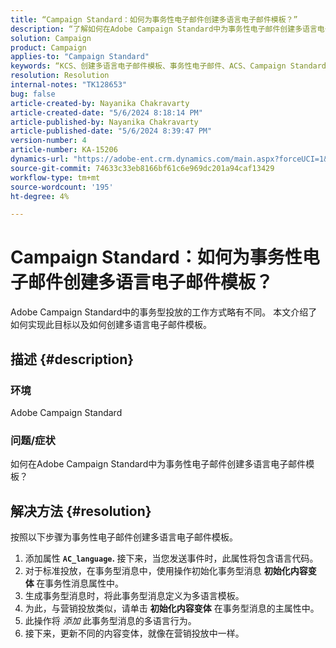```yaml
---
title: “Campaign Standard：如何为事务性电子邮件创建多语言电子邮件模板？”
description: “了解如何在Adobe Campaign Standard中为事务性电子邮件创建多语言电子邮件模板。”
solution: Campaign
product: Campaign
applies-to: "Campaign Standard"
keywords: “KCS、创建多语言电子邮件模板、事务性电子邮件、ACS、Campaign Standard”
resolution: Resolution
internal-notes: "TK128653"
bug: false
article-created-by: Nayanika Chakravarty
article-created-date: "5/6/2024 8:18:14 PM"
article-published-by: Nayanika Chakravarty
article-published-date: "5/6/2024 8:39:47 PM"
version-number: 4
article-number: KA-15206
dynamics-url: "https://adobe-ent.crm.dynamics.com/main.aspx?forceUCI=1&pagetype=entityrecord&etn=knowledgearticle&id=0eca0ebf-e50b-ef11-9f8a-6045bd0065b6"
source-git-commit: 74633c33eb8166bf61c6e969dc201a94caf13429
workflow-type: tm+mt
source-wordcount: '195'
ht-degree: 4%

---
```


# Campaign Standard：如何为事务性电子邮件创建多语言电子邮件模板？


Adobe Campaign Standard中的事务型投放的工作方式略有不同。 本文介绍了如何实现此目标以及如何创建多语言电子邮件模板。

## 描述 {#description}


### <b>环境</b>

Adobe Campaign Standard

### <b>问题/症状</b>

如何在Adobe Campaign Standard中为事务性电子邮件创建多语言电子邮件模板？


## 解决方法 {#resolution}




按照以下步骤为事务性电子邮件创建多语言电子邮件模板。



1. 添加属性 <b>`AC_language`. </b>接下来，当您发送事件时，此属性将包含语言代码。
2. 对于标准投放，在事务型消息中，使用操作初始化事务型消息 <b>初始化内容变体 </b>在事务性消息属性中。
3. 生成事务型消息时，将此事务型消息定义为多语言模板。
4. 为此，与营销投放类似，请单击 <b>初始化内容变体</b> 在事务型消息的主属性中。
5. 此操作将 *添加* 此事务型消息的多语言行为。
6. 接下来，更新不同的内容变体，就像在营销投放中一样。

